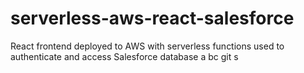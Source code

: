# serverless-aws-react-salesforce
React frontend deployed to AWS with serverless functions used to authenticate and access Salesforce database
a bc
git s